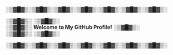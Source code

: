 ░▒▓█▓▒░▒▓█▓▒░▒▓█▓▒░▒▓█▓▒░▒▓█▓▒░▒▓█▓▒░▒▓█▓▒░

░▒▓█▓▒░                                ░▒▓█▓▒░  
░▒▓█▓▒░   **Welcome to My GitHub Profile!**  ░▒▓█▓▒░  
░▒▓█▓▒░                                ░▒▓█▓▒░

░▒▓█▓▒░▒▓█▓▒░▒▓█▓▒░▒▓█▓▒░▒▓█▓▒░▒▓█▓▒░▒▓█▓▒░
